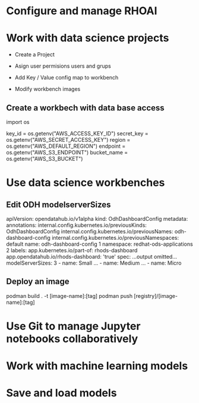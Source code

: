 # Configure and manage RHOAI

# Work with data science projects

- Create a Project
- Asign user permisions users and grups
- Add Key / Value config map to workbench

- Modify workbench images

## Create a workbech with data base access

import os

key_id = os.getenv("AWS_ACCESS_KEY_ID")
secret_key = os.getenv("AWS_SECRET_ACCESS_KEY")
region = os.getenv("AWS_DEFAULT_REGION")
endpoint = os.getenv("AWS_S3_ENDPOINT")
bucket_name = os.getenv("AWS_S3_BUCKET")

# Use data science workbenches

## Edit ODH modelserverSizes

apiVersion: opendatahub.io/v1alpha
kind: OdhDashboardConfig
metadata:
  annotations:
    internal.config.kubernetes.io/previousKinds: OdhDashboardConfig
    internal.config.kubernetes.io/previousNames: odh-dashboard-config
    internal.config.kubernetes.io/previousNamespaces: default
  name: odh-dashboard-config 1
  namespace: redhat-ods-applications 2
  labels:
    app.kubernetes.io/part-of: rhods-dashboard
    app.opendatahub.io/rhods-dashboard: 'true'
spec:
...output omitted...
  modelServerSizes: 3
    - name: Small
    ...
    - name: Medium
    ...
    - name: Micro

## Deploy an image

podman build . -t [image-name]:[tag]
podman push [registry]/[image-name]:[tag]

# Use Git to manage Jupyter notebooks collaboratively

# Work with machine learning models

# Save and load models
